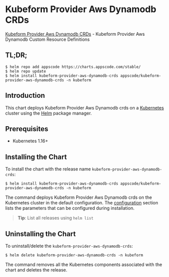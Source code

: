 # Kubeform Provider Aws Dynamodb CRDs

[Kubeform Provider Aws Dynamodb CRDs](https://github.com/kubeform) - Kubeform Provider Aws Dynamodb Custom Resource Definitions

## TL;DR;

```console
$ helm repo add appscode https://charts.appscode.com/stable/
$ helm repo update
$ helm install kubeform-provider-aws-dynamodb-crds appscode/kubeform-provider-aws-dynamodb-crds -n kubeform
```

## Introduction

This chart deploys Kubeform Provider Aws Dynamodb crds on a [Kubernetes](http://kubernetes.io) cluster using the [Helm](https://helm.sh) package manager.

## Prerequisites

- Kubernetes 1.16+

## Installing the Chart

To install the chart with the release name `kubeform-provider-aws-dynamodb-crds`:

```console
$ helm install kubeform-provider-aws-dynamodb-crds appscode/kubeform-provider-aws-dynamodb-crds -n kubeform
```

The command deploys Kubeform Provider Aws Dynamodb crds on the Kubernetes cluster in the default configuration. The [configuration](#configuration) section lists the parameters that can be configured during installation.

> **Tip**: List all releases using `helm list`

## Uninstalling the Chart

To uninstall/delete the `kubeform-provider-aws-dynamodb-crds`:

```console
$ helm delete kubeform-provider-aws-dynamodb-crds -n kubeform
```

The command removes all the Kubernetes components associated with the chart and deletes the release.


